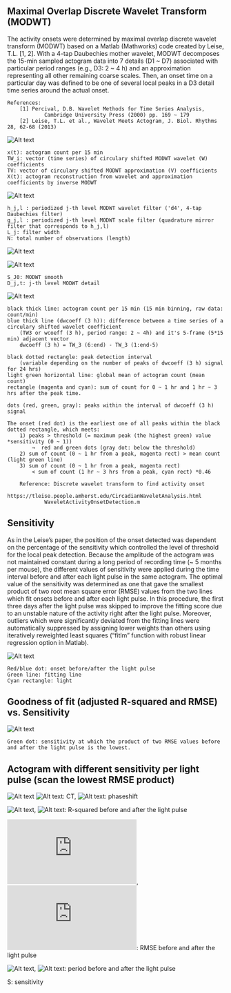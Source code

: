 ## Maximal Overlap Discrete Wavelet Transform (MODWT)
The activity onsets were determined by maximal overlap discrete wavelet transform (MODWT) based on a Matlab (Mathworks) code created by Leise, T.L. [1, 2]. With a 4-tap Daubechies mother wavelet, MODWT decomposes the 15-min sampled actogram data into 7 details (D1 ~ D7) associated with particular period ranges (e.g., D3: 2 ~ 4 h) and an approximation representing all other remaining coarse scales. Then, an onset time on a particular day was defined to be one of several local peaks in a D3 detail time series around the actual onset.

	References:
		[1] Percival, D.B. Wavelet Methods for Time Series Analysis,
				Cambridge University Press (2000) pp. 169 ~ 179
		[2] Leise, T.L. et al., Wavelet Meets Actogram, J. Biol. Rhythms 28, 62-68 (2013)

![Alt text](README_figures/C2-155-11_MODWT.png?raw=true "Actogram MODWT decomposition")

	x(t): actogram count per 15 min	
	TW_i: vector (time series) of circulary shifted MODWT wavelet (W) coefficients
	TV: vector of circulary shifted MODWT approximation (V) coefficients
	X(t): actogram reconstruction from wavelet and approximation coefficients by inverse MODWT

![Alt text](https://latex.codecogs.com/svg.latex?\Large&space;W_{j,t}&space;=&space;\sum_{l=0}^{L_j-1}&space;h_{j,l}&space;~x_{t-l&space;~mod~&space;N}~~~~~~~~~~V_{j,t}&space;=&space;\sum_{l=0}^{L_j-1}&space;g_{j,l}&space;~x_{t-l&space;~mod~&space;N})

	h_j,l : periodized j-th level MODWT wavelet filter ('d4', 4-tap Daubechies filter)
	g_j,l : periodized j-th level MODWT scale filter (quadrature mirror filter that corresponds to h_j,l)
	L_j: filter width
	N: total number of observations (length)

![Alt text](https://latex.codecogs.com/svg.latex?\Large&space;X(t)&space;=&space;S_{J0,t}&space;&plus;&space;\sum_{j=1}^{J0=7}&space;D_{j,t})

![Alt text](https://latex.codecogs.com/svg.latex?\Large&space;S_{J0,t}&space;=&space;\sum_{l=0}^{N-1}&space;g_{j,l}&space;~V_{j,~t&plus;l~&space;mod~&space;N}~~~~~~~~~~D_{j,t}&space;=&space;\sum_{l=0}^{N-1}&space;h_{j,l}&space;~W_{j,~t&plus;l~&space;mod~&space;N})

	S_J0: MODWT smooth
	D_j,t: j-th level MODWT detail


![Alt text](README_figures/C2-155-11_Day45_Sensitivity0.0_0.8.png?raw=true "Actogram MODWT decomposition")

	black thick line: actogram count per 15 min (15 min binning, raw data: count/min)
	blue thick line (dwcoeff (3 h)): difference between a time series of a circulary shifted wavelet coefficient
		(TW3 or wcoeff (3 h), period range: 2 ~ 4h) and it's 5-frame (5*15 min) adjacent vector
		dwcoeff (3 h) = TW_3 (6:end) - TW_3 (1:end-5)

	black dotted rectangle: peak detection interval
		(variable depending on the number of peaks of dwcoeff (3 h) signal for 24 hrs)
	light green horizontal line: global mean of actogram count (mean count)
	rectangle (magenta and cyan): sum of count for 0 ~ 1 hr and 1 hr ~ 3 hrs after the peak time.

	dots (red, green, gray): peaks within the interval of dwcoeff (3 h) signal

	The onset (red dot) is the earliest one of all peaks within the black dotted rectangle, which meets:
		1) peaks > threshold (= maximum peak (the highest green) value *sensitivity (0 ~ 1))
			→  red and green dots (gray dot: below the threshold)
		2) sum of count (0 ~ 1 hr from a peak, magenta rect) > mean count (light green line)
		3) sum of count (0 ~ 1 hr from a peak, magenta rect)
			< sum of count (1 hr ~ 3 hrs from a peak, cyan rect) *0.46

		Reference: Discrete wavelet transform to find activity onset
			https://tleise.people.amherst.edu/CircadianWaveletAnalysis.html
				WaveletActivityOnsetDetection.m

## Sensitivity
As in the Leise’s paper, the position of the onset detected was dependent on the percentage of the sensitivity which controlled the level of threshold for the local peak detection. Because the amplitude of the actogram was not maintained constant during a long period of recording time (~ 5 months per mouse), the different values of sensitivity were applied during the time interval before and after each light pulse in the same actogram. The optimal value of the sensitivity was determined as one that gave the smallest product of two root mean square error (RMSE) values from the two lines which fit onsets before and after each light pulse. In this procedure, the first three days after the light pulse was skipped to improve the fitting score due to an unstable nature of the activity right after the light pulse. Moreover, outliers which were significantly deviated from the fitting lines were automatically suppressed by assigning lower weights than others using iteratively reweighted least squares (“fitlm” function with robust linear regression option in Matlab).

![Alt text](README_figures/Actogram_onsets_with_different_sensitivities.png?raw=true "Actogram onsets with different sensitivities")

	Red/blue dot: onset before/after the light pulse
	Green line: fitting line
	Cyan rectangle: light

## Goodness of fit (adjusted R-squared and RMSE) vs. Sensitivity

![Alt text](README_figures/R2_RMSE_vs_Sensitivity.png?raw=true "R-squared and RMSE vs. Sensitivity")

	Green dot: sensitivity at which the product of two RMSE values before and after the light pulse is the lowest.


## Actogram with different sensitivity per light pulse (scan the lowest RMSE product)

![Alt text](README_figures/Actogram_Npas4--_C2-155-11.png?raw=true "R-squared and RMSE vs. Sensitivity")
![Alt text](https://latex.codecogs.com/svg.latex?\phi): CT, 
![Alt text](https://latex.codecogs.com/svg.latex?\Delta\phi): phaseshift

![Alt text](https://latex.codecogs.com/svg.latex?R^2_b),
![Alt text](https://latex.codecogs.com/svg.latex?R^2_a): R-squared before and after the light pulse

![Alt text](https://latex.codecogs.com/svg.latex?RMSE_b),
![Alt text](https://latex.codecogs.com/svg.latex?RMSE_a): RMSE before and after the light pulse

![Alt text](https://latex.codecogs.com/svg.latex?\tau_b),
![Alt text](https://latex.codecogs.com/svg.latex?\tau_a): period before and after the light pulse

S: sensitivity

